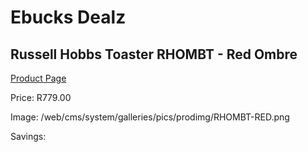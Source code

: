 
# Ebucks Dealz
## Russell Hobbs Toaster RHOMBT - Red Ombre
[Product Page](https://www.ebucks.com/web/shop/productSelected.do?prodId=1155337351&catId=704985963)

Price: R779.00

Image: /web/cms/system/galleries/pics/prodimg/RHOMBT-RED.png

Savings: 


	